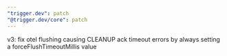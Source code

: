 ```yaml
---
"trigger.dev": patch
"@trigger.dev/core": patch
---
```


v3: fix otel flushing causing CLEANUP ack timeout errors by always setting a forceFlushTimeoutMillis value
